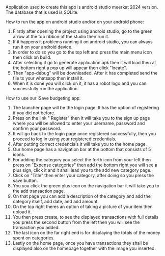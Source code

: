 Application used to create this app is android studio meerkat 2024 version.
The database that is used is SQLite.

How to run the app on android studio and/or on your android phone:
1. Firstly after opening the project using android studio, go to the green arrow at the top ribbon of the studio then run it.
2. If it happens it problems running it on android studio, you can always run it on your android device.
3. In order to do so you go to the top left and press the main menu icon then click on build.
4. After selecting it go to generate application apk then it will load then at the bottom right a pop up will appear then click "locate".
5. Then "app-debug" will be downloaded. After it has completed send the file to your whatsapp then install it.
6. When it is done you will click on it, it has a robot logo and you can successfully run the application.

How to use our iSave budgeting app:
1. The launcher page will be the login page. It has the option of registering if you did not before.
2. Press on the link " Register" then it will take you to the sign up page where you will be allowed to enter your username, password and confirm your password.
3. It will go back to the login page once registered successfully, then you proceed to log in using your registered credentials.
4. After putting correct credencials it will take you to the home page.
5. Our home page has a navigation bar at the bottom that consists of 5 icons.
6. For adding the category you select the forth icon from your left then press on "Expense categories" then add the bottom right you will see a plus sign, click it and it shall lead you to the add new category page.
7. Click on "Title" then enter your category, after doing so you press the save button.
8. You you click the green plus icon on the navigation bar it will take you to the add transaction page.
9. On that page you can add a description of the category and add the category itself, add date, and add amount.
10. On the top right theres an option of taking a picture of your item then upload it.
11. You then press create, to see the displayed transactions with full details you press the second button from the left then you will see the transaction you added.
12. The last icon on the far right end is for displaying the totals of the money spent on categories.
13. Lastly on the home page, once you have transactions they shall be displayed also on the homepage together with the image you inserted.
